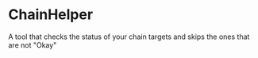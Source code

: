 # ChainHelper
A tool that checks the status of your chain targets and skips the ones that are not "Okay"
